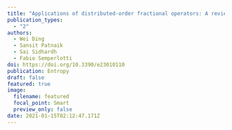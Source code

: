 ```yaml
---
title: "Applications of distributed-order fractional operators: A review"
publication_types:
  - "2"
authors:
  - Wei Ding
  - Sansit Patnaik
  - Sai Sidhardh
  - Fabio Semperlotti
doi: https://doi.org/10.3390/e23010110
publication: Entropy
draft: false
featured: true
image:
  filename: featured
  focal_point: Smart
  preview_only: false
date: 2021-01-15T02:12:47.171Z
---
```

